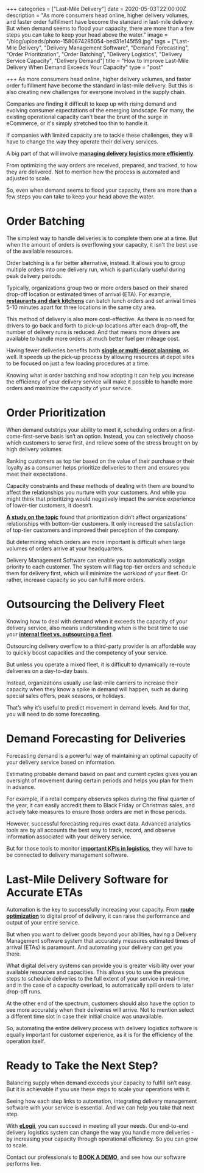 +++
categories = ["Last-Mile Delivery"]
date = 2020-05-03T22:00:00Z
description = "As more consumers head online, higher delivery volumes, and faster order fulfillment have become the standard in last-mile delivery. But when demand seems to flood your capacity, there are more than a few steps you can take to keep your head above the water."
image = "/blog/uploads/photo-1580674285054-bed31e145f59.jpg"
tags = ["Last-Mile Delivery", "Delivery Management Software", "Demand Forecasting", "Order Prioritization", "Order Batching", "Delivery Logistics", "Delivery Service Capacity", "Delivery Demand"]
title = "How to Improve Last-Mile Delivery When Demand Exceeds Your Capacity"
type = "post"

+++
As more consumers head online, higher delivery volumes, and faster order fulfillment have become the standard in last-mile delivery. But this is also creating new challenges for everyone involved in the supply chain.

Companies are finding it difficult to keep up with rising demand and evolving consumer expectations of the emerging landscape. For many, the existing operational capacity can't bear the brunt of the surge in eCommerce, or it's simply stretched too thin to handle it.

If companies with limited capacity are to tackle these challenges, they will have to change the way they operate their delivery services.

A big part of that will involve [**managing delivery logistics more efficiently**](https://elogii.com/blog/are-you-still-planning-manually/).

From optimizing the way orders are received, prepared, and tracked, to how they are delivered. Not to mention how the process is automated and adjusted to scale.

So, even when demand seems to flood your capacity, there are more than a few steps you can take to keep your head above the water.

# Order Batching

The simplest way to handle deliveries is to complete them one at a time. But when the amount of orders is overflowing your capacity, it isn't the best use of the available resources.

Order batching is a far better alternative, instead. It allows you to group multiple orders into one delivery run, which is particularly useful during peak delivery periods.

Typically, organizations group two or more orders based on their shared drop-off location or estimated times of arrival (ETA). For example, [**restaurants and dark kitchens**](https://elogii.com/industries/restaurants-dark-kitchens) can batch lunch orders and set arrival times 5-10 minutes apart for three locations in the same city area.

This method of delivery is also more cost-effective. As there is no need for drivers to go back and forth to pick-up locations after each drop-off, the number of delivery runs is reduced. And that means more drivers are available to handle more orders at much better fuel per mileage cost.

Having fewer deliveries benefits both [**single or multi-depot planning**](https://elogii.com/blog/how-to-effectively-plan-your-deliveries-planning-at-a-depot-level-vs-centralized-multi-depot-planning/), as well. It speeds up the pick-up process by allowing resources at depot sites to be focused on just a few loading procedures at a time.

Knowing what is order batching and how adopting it can help you increase the efficiency of your delivery service will make it possible to handle more orders and maximize the capacity of your service.

# Order Prioritization

When demand outstrips your ability to meet it, scheduling orders on a first-come-first-serve basis isn’t an option. Instead, you can selectively choose which customers to serve first, and relieve some of the stress brought on by high delivery volumes.

Ranking customers as top tier based on the value of their purchase or their loyalty as a consumer helps prioritize deliveries to them and ensures you meet their expectations.

Capacity constraints and these methods of dealing with them are bound to affect the relationships you nurture with your customers. And while you might think that prioritizing would negatively impact the service experience of lower-tier customers, it doesn’t.

[**A study on the topic**](https://www.researchgate.net/publication/247837098_Customer_Prioritization_Does_It_Pay_Off_and_How_Should_It_Be_Implemented) found that prioritization didn’t affect organizations’ relationships with bottom-tier customers. It only increased the satisfaction of top-tier customers and improved their perception of the company.

But determining which orders are more important is difficult when large volumes of orders arrive at your headquarters.

Delivery Management Software can enable you to automatically assign priority to each customer. The system will flag top-tier orders and schedule them for delivery first, which will minimize the workload of your fleet. Or rather, increase capacity so you can fulfill more orders.

# Outsourcing the Delivery Fleet

Knowing how to deal with demand when it exceeds the capacity of your delivery service, also means understanding when is the best time to use your [**internal fleet vs. outsourcing a fleet**](https://elogii.com/blog/internal-vs-external-delivery-fleet-everything-you-need-to-know/).

Outsourcing delivery overflow to a third-party provider is an affordable way to quickly boost capacities and the competency of your service.

But unless you operate a mixed fleet, it is difficult to dynamically re-route deliveries on a day-to-day basis.

Instead, organizations usually use last-mile carriers to increase their capacity when they know a spike in demand will happen, such as during special sales offers, peak seasons, or holidays.

That’s why it’s useful to predict movement in demand levels. And for that, you will need to do some forecasting.

# Demand Forecasting for Deliveries

Forecasting demand is a powerful way of maintaining an optimal capacity of your delivery service based on information.

Estimating probable demand based on past and current cycles gives you an oversight of movement during certain periods and helps you plan for them in advance.

For example, if a retail company observes spikes during the final quarter of the year, it can easily accredit them to Black Friday or Christmas sales, and actively take measures to ensure those orders are met in those periods.

However, successful forecasting requires exact data. Advanced analytics tools are by all accounts the best way to track, record, and observe information associated with your delivery service.

But for those tools to monitor [**important KPIs in logistics**](https://elogii.com/blog/7-key-metrics-in-delivery-logistics-to-measure-for-success/), they will have to be connected to delivery management software.

# Last-Mile Delivery Software for Accurate ETAs

Automation is the key to successfully increasing your capacity. From [**route optimization**](https://elogii.com/blog/what-is-route-optimization-and-why-you-need-it/) to digital proof of delivery, it can raise the performance and output of your entire service.

But when you want to deliver goods beyond your abilities, having a Delivery Management software system that accurately measures estimated times of arrival (ETAs) is paramount. And automating your delivery can get you there.

What digital delivery systems can provide you is greater visibility over your available resources and capacities. This allows you to use the previous steps to schedule deliveries to the full extent of your service in real-time, and in the case of a capacity overload, to automatically spill orders to later drop-off runs.

At the other end of the spectrum, customers should also have the option to see more accurately when their deliveries will arrive. Not to mention select a different time slot in case their initial choice was unavailable.

So, automating the entire delivery process with delivery logistics software is equally important for customer experience, as it is for the efficiency of the operation itself.

# Ready to Take the Next Step?

Balancing supply when demand exceeds your capacity to fulfill isn’t easy. But it is achievable if you use these steps to scale your operations with it.

Seeing how each step links to automation, integrating delivery management software with your service is essential. And we can help you take that next step.

With [**eLogii**](https://elogii.com/), you can succeed in meeting all your needs. Our end-to-end delivery logistics system can change the way you handle more deliveries - by increasing your capacity through operational efficiency. So you can grow to scale.

Contact our professionals to [**BOOK A DEMO**](https://elogii.com/pricing), and see how our software performs live.